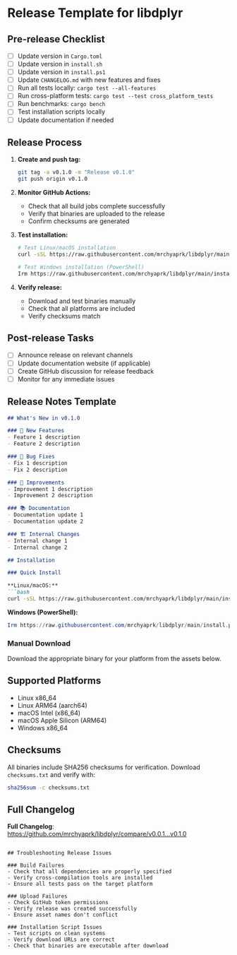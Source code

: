 # Release Template for libdplyr

## Pre-release Checklist

- [ ] Update version in `Cargo.toml`
- [ ] Update version in `install.sh`
- [ ] Update version in `install.ps1`
- [ ] Update `CHANGELOG.md` with new features and fixes
- [ ] Run all tests locally: `cargo test --all-features`
- [ ] Run cross-platform tests: `cargo test --test cross_platform_tests`
- [ ] Run benchmarks: `cargo bench`
- [ ] Test installation scripts locally
- [ ] Update documentation if needed

## Release Process

1. **Create and push tag:**
   ```bash
   git tag -a v0.1.0 -m "Release v0.1.0"
   git push origin v0.1.0
   ```

2. **Monitor GitHub Actions:**
   - Check that all build jobs complete successfully
   - Verify that binaries are uploaded to the release
   - Confirm checksums are generated

3. **Test installation:**
   ```bash
   # Test Linux/macOS installation
   curl -sSL https://raw.githubusercontent.com/mrchyaprk/libdplyr/main/install.sh | bash
   
   # Test Windows installation (PowerShell)
   Irm https://raw.githubusercontent.com/mrchyaprk/libdplyr/main/install.ps1 | iex
   ```

4. **Verify release:**
   - Download and test binaries manually
   - Check that all platforms are included
   - Verify checksums match

## Post-release Tasks

- [ ] Announce release on relevant channels
- [ ] Update documentation website (if applicable)
- [ ] Create GitHub discussion for release feedback
- [ ] Monitor for any immediate issues

## Release Notes Template

```markdown
## What's New in v0.1.0

### 🚀 New Features
- Feature 1 description
- Feature 2 description

### 🐛 Bug Fixes
- Fix 1 description
- Fix 2 description

### 🔧 Improvements
- Improvement 1 description
- Improvement 2 description

### 📚 Documentation
- Documentation update 1
- Documentation update 2

### 🏗️ Internal Changes
- Internal change 1
- Internal change 2

## Installation

### Quick Install

**Linux/macOS:**
```bash
curl -sSL https://raw.githubusercontent.com/mrchyaprk/libdplyr/main/install.sh | bash
```

**Windows (PowerShell):**
```powershell
Irm https://raw.githubusercontent.com/mrchyaprk/libdplyr/main/install.ps1 | iex
```

### Manual Download

Download the appropriate binary for your platform from the assets below.

## Supported Platforms

- Linux x86_64
- Linux ARM64 (aarch64)
- macOS Intel (x86_64)
- macOS Apple Silicon (ARM64)
- Windows x86_64

## Checksums

All binaries include SHA256 checksums for verification. Download `checksums.txt` and verify with:

```bash
sha256sum -c checksums.txt
```

## Full Changelog

**Full Changelog**: https://github.com/mrchyaprk/libdplyr/compare/v0.0.1...v0.1.0
```

## Troubleshooting Release Issues

### Build Failures
- Check that all dependencies are properly specified
- Verify cross-compilation tools are installed
- Ensure all tests pass on the target platform

### Upload Failures
- Check GitHub token permissions
- Verify release was created successfully
- Ensure asset names don't conflict

### Installation Script Issues
- Test scripts on clean systems
- Verify download URLs are correct
- Check that binaries are executable after download